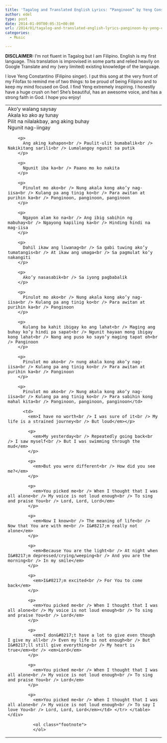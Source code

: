 ```yaml
---
title: 'Tagalog and Translated English Lyrics: “Panginoon” by Yeng Constantino'
author: edel
type: post
date: 2014-01-09T00:05:31+00:00
url: /2014/01/tagalog-and-translated-english-lyrics-panginoon-by-yeng-constantino/
categories:
  - Music

---
```

**DISCLAIMER:** I&#8217;m not fluent in Tagalog but I am Filipino. English is my first language. This translation is improvised in some parts and relied heavily on Google Translate and my (very limited) existing knowledge of the language.

I love Yeng Constantino (Filipino singer). I put this song at the very front of my Filofax to remind me of two things: to be proud of being Filipino and to keep my mind focused on God. I find Yeng extremely inspiring. I honestly have a huge crush on her! She&#8217;s beautiful, has an awesome voice, and has a strong faith in God. I hope you enjoy!

<div class="flex-video widescreen" style="margin: 0 auto;text-align:center;">
</div>

<div class="table-responsive">
  <table class="table">
    <tr>
      <td>
        Ako’y walang saysay<br /> Akala ko ako ay tunay<br /> Pilit na nilalakbay, ang aking buhay<br /> Ngunit nag-iingay</p> 
        
        <p>
          Ang aking kahapon<br /> Paulit-ulit bumabalik<br /> Nakikitang sarili<br /> Lumalangoy ngunit sa putik
        </p>
        
        <p>
          Ngunit iba ka<br /> Paano mo ko nakita
        </p>
        
        <p>
          Pinulot mo ako<br /> Nung akala kong ako’y nag-iisa<br /> Kulang pa ang tinig ko<br /> Para awitan at purihin ka<br /> Panginoon, panginoon, panginoon
        </p>
        
        <p>
          Ngayon alam ko na<br /> Ang ibig sabihin ng mabuhay<br /> Ngayong kapiling ka<br /> Hinding hindi na mag-iisa
        </p>
        
        <p>
          Dahil ikaw ang liwanag<br /> Sa gabi tuwing ako’y tumatangis<br /> At ikaw ang umaga<br /> Sa pagmulat ko’y nakangiti
        </p>
        
        <p>
          Ako’y nasasabik<br /> Sa iyong pagbabalik
        </p>
        
        <p>
          Pinulot mo ako<br /> Nung akala kong ako’y nag-iisa<br /> Kulang pa ang tinig ko<br /> Para awitan at purihin ka<br /> Panginoon
        </p>
        
        <p>
          Kulang ba kahit ibigay ko ang lahat<br /> Maging ang buhay ko’y hindi pa sapat<br /> Ngunit hayaan mong ibigay kong lahat<br /> Nang ang puso ko sayo’y maging tapat oh<br /> Panginoon
        </p>
        
        <p>
          Pinulot mo ako<br /> nung akala kong ako’y nag-iisa<br /> Kulang pa ang tinig ko<br /> Para awitan at purihin ka<br /> Panginoon
        </p>
        
        <p>
          Pinulot mo ako<br /> Nung akala kong ako’y nag-iisa<br /> Kulang pa ang tinig ko<br /> Para sabihin kong mahal kita<br /> Panginoon, panginoon, panginoon</td> 
          
          <td>
            <em>I have no worth<br /> I was sure of it<br /> My life is a strained journey<br /> But loud</em></p> 
            
            <p>
              <em>My yesterday<br /> Repeatedly going back<br /> I saw myself<br /> But I was swimming through the mud</em>
            </p>
            
            <p>
              <em>But you were different<br /> How did you see me?</em>
            </p>
            
            <p>
              <em>You picked me<br /> When I thought that I was all alone<br /> My voice is not loud enough<br /> To sing and praise You<br /> Lord, Lord, Lord</em>
            </p>
            
            <p>
              <em>Now I know<br /> The meaning of life<br /> Now that You are with me<br /> I&#8217;m really not alone</em>
            </p>
            
            <p>
              <em>Because You are the light<br /> At night when I&#8217;m depressed/crying/weeping<br /> And you are the morning<br /> In my smile</em>
            </p>
            
            <p>
              <em>I&#8217;m excited<br /> For You to come back</em>
            </p>
            
            <p>
              <em>You picked me<br /> When I thought that I was all alone<br /> My voice is not loud enough<br /> To sing and praise You<br /> Lord</em>
            </p>
            
            <p>
              <em>I don&#8217;t have a lot to give even though I give my all<br /> Even my life is not enough<br /> But I&#8217;ll still give everything<br /> My heart is true</em><br /> <em>Lord</em>
            </p>
            
            <p>
              <em>You picked me<br /> When I thought that I was all alone<br /> My voice is not loud enough<br /> To sing and praise You<br /> Lord</em>
            </p>
            
            <p>
              <em>You picked me<br /> When I thought that I was all alone<br /> My voice is not loud enough<br /> To say I love You<br /> Lord, Lord, Lord</em></td> </tr> </table> </div> 
              
              <ol class="footnote">
              </ol>